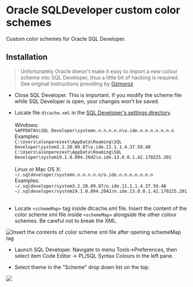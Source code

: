 # Oracle SQLDeveloper custom color schemes
Custom color schemes for Oracle SQL Developer.

## Installation ##
> Unfortunately Oracle doesn't make it easy to import a new colour scheme into SQL Developer, thus a little bit of hacking is required.  
See original instructions providing by [Ozmoroz](https://github.com/ozmoroz/ozbsidian-sqldeveloper/blob/master/README.md)  
  
- Close SQL Developer. This is important. If you modify the scheme file while SQL Developer is open, your changes won't be saved.

- Locate file `dtcache.xml` in the [SQL Developer's settings directory](https://docs.oracle.com/en/database/oracle/sql-developer/19.1/rptig/installing-sql-developer.html#GUID-16F0A7C3-6EC1-4176-9B15-FE4AA8D70D5F).  
&nbsp;  
Windows:  
```%APPDATA%\SQL Developer\systemn.n.n.n.n.n\o.ide.n.n.n.n.n.n.n```  
Examples:  
```C:\Users\alonperezext\AppData\Roaming\SQL Developer\system3.2.20.09.87\o.ide.11.1.1.4.37.59.48```  
```C:\Users\alonperezext\AppData\Roaming\SQL Developer\system19.1.0.094.2042\o.ide.13.0.0.1.42.170225.201```  
&nbsp;  
Linux or Mac OS X:  
```~/.sqldeveloper/systemn.n.n.n.n.n/o.ide.n.n.n.n.n.n.n```  
Examples:  
```~/.sqldeveloper/system3.2.20.09.87/o.ide.11.1.1.4.37.59.48```  
```~/.sqldeveloper/system19.1.0.094.2042/o.ide.13.0.0.1.42.170225.201```  
&nbsp;  

- Locate `<schemeMap>` tag inside dtcache.xml file. Insert the content of the color scheme xml file inside `<schemeMap>` alongside the other colour schemes. Be careful not to break the XML.

![Insert the contents of color scheme xml file after opening schemeMap tag](screenshots/halloween_insert_here.png)

- Launch SQL Developer. Navigate to menu Tools->Preferences, then select item Code Editor -> PL/SQL Syntax Colours in the left pane.

- Select theme in the "Scheme" drop down list on the top.

![](screenshots/halloween_select.png)

